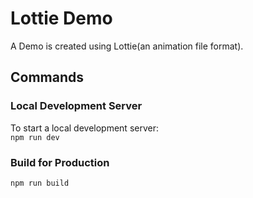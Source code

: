# Lottie Demo

A Demo is created using Lottie(an animation file format).

## Commands

### Local Development Server

To start a local development server:\
`npm run dev`

### Build for Production

`npm run build`
